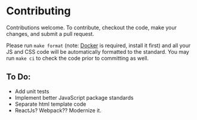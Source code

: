 # Contributing

Contributions welcome. To contribute, checkout the code,
make your changes, and submit a pull request.

Please run `make format` (note: [Docker](https://docs.docker.com/get-docker/) is
required, install it first) and all your JS and CSS code will be automatically
formatted to the standard. You may run `make ci` to check the code prior to
committing as well.

## To Do:

- Add unit tests
- Implement better JavaScript package standards
- Separate html template code
- ReactJs? Webpack?? Modernize it.
